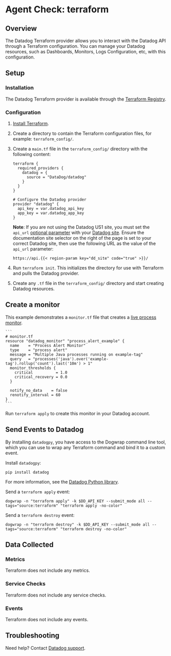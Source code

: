# Agent Check: terraform

## Overview

The Datadog Terraform provider allows you to interact with the Datadog API through a Terraform configuration. You can manage your Datadog resources, such as Dashboards, Monitors, Logs Configuration, etc, with this configuration.

## Setup

### Installation

The Datadog Terraform provider is available through the [Terraform Registry][1].

### Configuration

1. [Install Terraform][2].
2. Create a directory to contain the Terraform configuration files, for example: `terraform_config/`.
3. Create a `main.tf` file in the `terraform_config/` directory with the following content:
    ```
    terraform {
      required_providers {
        datadog = {
          source = "DataDog/datadog"
        }
      }
    }

    # Configure the Datadog provider
    provider "datadog" {
      api_key = var.datadog_api_key
      app_key = var.datadog_app_key
    }
    ```

    **Note**: If you are not using the Datadog US1 site, you must set the `api_url` [optional parameter][7] with your [Datadog site][6]. Ensure the documentation site selector on the right of the page is set to your correct Datadog site, then use the following URL as the value of the `api_url` parameter:

    ```
    https://api.{{< region-param key="dd_site" code="true" >}}/
    ```
4. Run `terraform init`. This initializes the directory for use with Terraform and pulls the Datadog provider.
5. Create any `.tf` file in the `terraform_config/` directory and start creating Datadog resources. 

## Create a monitor

This example demonstrates a `monitor.tf` file that creates a [live process monitor][5].

    ```
    # monitor.tf
    resource "datadog_monitor" "process_alert_example" {
      name    = "Process Alert Monitor"
      type    = "process alert"
      message = "Multiple Java processes running on example-tag"
      query   = "processes('java').over('example-tag').rollup('count').last('10m') > 1"
      monitor_thresholds {
        critical          = 1.0
        critical_recovery = 0.0
      }

      notify_no_data    = false
      renotify_interval = 60
    }
    ```

Run `terraform apply` to create this monitor in your Datadog account.

## Send Events to Datadog

By installing `datadogpy`, you have access to the Dogwrap command line tool, which you can use to wrap any Terraform command and bind it to a custom event.

Install `datadogpy`:
  ```
  pip install datadog
  ```

For more information, see the [Datadog Python library][4].

Send a `terraform apply` event:

  ```
  dogwrap -n "terraform apply" -k $DD_API_KEY --submit_mode all --tags="source:terraform" "terraform apply -no-color"
  ```

Send a `terraform destroy` event:

  ```
  dogwrap -n "terraform destroy" -k $DD_API_KEY --submit_mode all --tags="source:terraform" "terraform destroy -no-color"
  ```

## Data Collected

### Metrics

Terraform does not include any metrics.

### Service Checks

Terraform does not include any service checks.

### Events

Terraform does not include any events.

## Troubleshooting

Need help? Contact [Datadog support][3].

[1]: https://registry.terraform.io/providers/DataDog/datadog/latest/docs
[2]: https://learn.hashicorp.com/tutorials/terraform/install-cli
[3]: https://docs.datadoghq.com/help/
[4]: https://github.com/DataDog/datadogpy
[5]: https://docs.datadoghq.com/monitors/types/process/
[6]: https://docs.datadoghq.com/getting_started/site/
[7]: https://registry.terraform.io/providers/DataDog/datadog/latest/docs#optional
